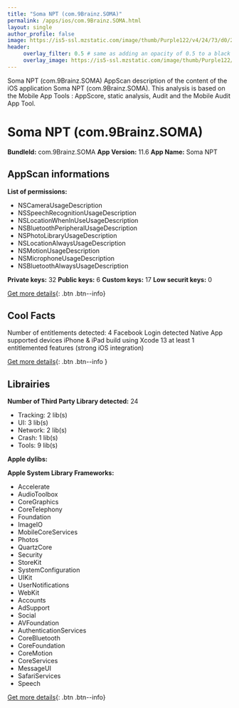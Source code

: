 ```yaml
---
title: "Soma NPT (com.9Brainz.SOMA)"
permalink: /apps/ios/com.9Brainz.SOMA.html
layout: single
author_profile: false
image: https://is5-ssl.mzstatic.com/image/thumb/Purple122/v4/24/73/d0/2473d046-3c10-1948-6a97-3a13b0ad6c64/AppIcon-1x_U007emarketing-0-7-0-85-220.png/512x512bb.jpg
header: 
     overlay_filter: 0.5 # same as adding an opacity of 0.5 to a black background
     overlay_image: https://is5-ssl.mzstatic.com/image/thumb/Purple122/v4/24/73/d0/2473d046-3c10-1948-6a97-3a13b0ad6c64/AppIcon-1x_U007emarketing-0-7-0-85-220.png/512x512bb.jpg
---
```

Soma NPT (com.9Brainz.SOMA) AppScan description of the content of the iOS application Soma NPT (com.9Brainz.SOMA). This analysis is based on the Mobile App Tools : AppScore, static analysis, Audit and the Mobile Audit App Tool.

# Soma NPT (com.9Brainz.SOMA)

**BundleId:** com.9Brainz.SOMA
**App Version:** 11.6
**App Name:** Soma NPT


## AppScan informations 

**List of permissions:** 
- NSCameraUsageDescription
- NSSpeechRecognitionUsageDescription
- NSLocationWhenInUseUsageDescription
- NSBluetoothPeripheralUsageDescription
- NSPhotoLibraryUsageDescription
- NSLocationAlwaysUsageDescription
- NSMotionUsageDescription
- NSMicrophoneUsageDescription
- NSBluetoothAlwaysUsageDescription
  
  
**Private keys:** 32
**Public keys:** 6
**Custom keys:** 17
**Low securit keys:** 0
  
[Get more details](/pricing.html){: .btn .btn--info}

## Cool Facts

Number of entitlements detected: 4
Facebook Login detected
Native App
supported devices iPhone & iPad
build using Xcode 13
at least 1 entitlemented features (strong iOS integration)
  
[Get more details](/pricing.html){: .btn .btn--info }

## Librairies 
**Number of Third Party Library detected:** 24
- Tracking: 2 lib(s)
- UI: 3 lib(s)
- Network: 2 lib(s)
- Crash: 1 lib(s)
- Tools: 9 lib(s)


**Apple dylibs:**


**Apple System Library Frameworks:**
- Accelerate
- AudioToolbox
- CoreGraphics
- CoreTelephony
- Foundation
- ImageIO
- MobileCoreServices
- Photos
- QuartzCore
- Security
- StoreKit
- SystemConfiguration
- UIKit
- UserNotifications
- WebKit
- Accounts
- AdSupport
- Social
- AVFoundation
- AuthenticationServices
- CoreBluetooth
- CoreFoundation
- CoreMotion
- CoreServices
- MessageUI
- SafariServices
- Speech


  
[Get more details](/pricing.html){: .btn .btn--info}

